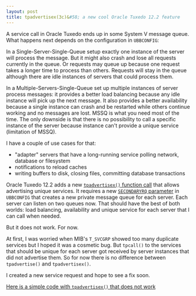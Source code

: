 ```yaml
---
layout: post
title: tpadvertisex(3c)&#58; a new cool Oracle Tuxedo 12.2 feature
---
```


A service call in Oracle Tuxedo ends up in some System V message queue. What happens next depends on the configuration in `UBBCONFIG`: 
 
In a Single-Server-Single-Queue setup exactly one instance of the server will process the message. But it might also crash and lose all requests currently in the queue. Or requests may queue up because one request takes a longer time to process than others. Requests will stay in the queue although there are idle instances of servers that could process them. 
 
In a Multiple-Servers-Single-Queue set up multiple instances of server process messages: it provides a better load balancing because any idle instance will pick up the next message. It also provides a better availability because a single instance can crash and be restarted while others continue working and no messages are lost. MSSQ is what you need most of the time. The only downside is that there is no possibility to call a specific instance of the server because instance can't provide a unique service (limitation of MSSQ). 

I have a couple of use cases for that: 

- "adapter" servers that have a long-running service polling network, database or filesystem
- notifications to reload caches 
- writing buffers to disk, closing files, committing database transactions 
 
Oracle Tuxedo 12.2 adds a new [`tpadvertisex()` function call](https://docs.oracle.com/cd/E72452_01/tuxedo/docs1222/rf3c/rf3c.html#2548645) that allows advertising unique services. It requires a new [`SECONDARYRQ` parameter](https://docs.oracle.com/cd/E72452_01/tuxedo/docs1222/rf5/rf5.html#1532198) in `UBBCONFIG` that creates a new private message queue for each server. Each server can listen on two queues now. That should have the best of both worlds: load balancing, availability and unique service for each server that I can call when needed. 
 
But it does not work. For now. 

At first, I was worried when MIB's `T_SVCGRP` showed too many duplicate services but I hoped it was a cosmetic bug. But `tpcall()` to the services that should be unique for each server got received by server instances that did not advertise them. So for now there is no difference between `tpadvertise()` and `tpadvertisex()`. 

I created a new service request and hope to see a fix soon.

[Here is a simple code with `tpadvertisex()` that does not work](https://github.com/aivarsk/tuxedo-examples/tree/master/tpadvertisex)
